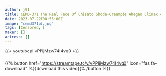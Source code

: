 ```yaml
---
author: j91
title: CEMD-371 The Real Face Of Chisato Shoda-Creampie Ahegao Climax 4SEX-
date: 2023-07-22T00:55:00Z
image: "cemd371pl.jpg"
tags: [Censored, ]
maker: []
actress: []
---
```



{{< youtubepl vPPljMzw74I4vq0 >}}
###

{{% button href="https://streamtape.to/v/vPPljMzw74I4vq0" icon="fas fa-download" %}}download this video{{% /button %}}

